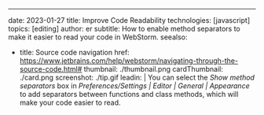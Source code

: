 ---
date: 2023-01-27
title: Improve Code Readability
technologies: [javascript]
topics: [editing]
author: er
subtitle: How to enable method separators to make it easier to read your code in WebStorm.
seealso:
- title: Source code navigation
  href: https://www.jetbrains.com/help/webstorm/navigating-through-the-source-code.html#
thumbnail: ./thumbnail.png
cardThumbnail: ./card.png
screenshot: ./tip.gif
leadin: |
  You can select the _Show method separators_ box in _Preferences/Settings | Editor | General | Appearance_ to add separators between functions and class methods, which will make your code easier to read.
 
